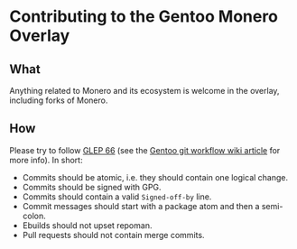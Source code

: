 # Contributing to the Gentoo Monero Overlay

## What

Anything related to Monero and its ecosystem is welcome in the
overlay, including forks of Monero.

## How

Please try to follow [GLEP 66][]
(see the [Gentoo git workflow wiki article][wiki] for more info).
In short:

* Commits should be atomic, i.e. they should contain one logical
  change.
* Commits should be signed with GPG.
* Commits should contain a valid `Signed-off-by` line.
* Commit messages should start with a package atom and then a
  semi-colon.
* Ebuilds should not upset repoman.
* Pull requests should not contain merge commits.

[GLEP 66]: https://www.gentoo.org/glep/glep-0066.html 'GLEP 66'
[wiki]: https://wiki.gentoo.org/wiki/Gentoo_git_workflow 'Gentoo git workflow'
